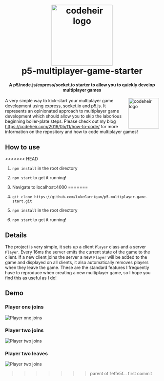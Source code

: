 
<h1 align="center">
  <br>
      <img src="https://i.ibb.co/jMstmV4/logo.jpg" alt="codeheir logo" title="Codeheir"  height="200" />
  <br>
  p5-multiplayer-game-starter
  <br>
</h1>

<h4 align="center">A p5/node.js/express/socket.io starter to allow you to quickly develop multiplayer games</h4>

<a href="https://twitter.com/codeheir">
    <img src="https://pbs.twimg.com/profile_images/1025347326037159936/XI_T6kun_400x400.jpg" alt="codeheir logo" title="Codeheir" align="right" height="100" />
</a>



A very simple way to kick-start your multiplayer game development using express, socket.io and p5.js. It represents an opinionated approach to multiplayer game development which should allow you to skip the laborious beginning boiler-plate steps. Please check out my blog https://codeheir.com/2019/05/11/how-to-code/ for more information on the repository and how to code multiplayer games!

## How to use
<<<<<<< HEAD
1. `npm install` in the root directory
2. `npm start` to get it running!
3. Navigate to localhost:4000
=======

1. `git clone https://github.com/LukeGarrigan/p5-multiplayer-game-start.git`
2. `npm install` in the root directory
3. `npm start` to get it running!

## Details 
The project is very simple, it sets up a client `Player` class and a server `Player`. Every 16ms the server emits the current state of the game to the client. If a new client joins the server a new `Player` will be added to the game and displayed on all clients, it also automatically removes players when they leave the game. These are the standard features I frequently have to reproduce when creating a new multiplayer game, so I hope you find this as useful as I do!

## Demo

### Player one joins
![Player one joins](https://snag.gy/10h6Cs.jpg)


### Player two joins
![Player two joins](https://snag.gy/JpebEm.jpg)

### Player two leaves
![Player two joins](https://snag.gy/10h6Cs.jpg)
>>>>>>> parent of 1effe5f... first commit
